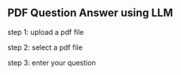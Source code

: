 ## PDF Question Answer using LLM

step 1:
upload a pdf file

step 2:
select a pdf file

step 3:
enter your question
